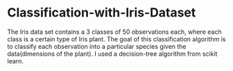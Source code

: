 # Classification-with-Iris-Dataset
The Iris data set contains a 3 classes of 50 observations each, where each class is a certain type of Iris plant. The goal of this classification algorithm is to classify each observation into a particular species given the data(dimensions of the plant). I used a decision-tree algorithm from scikit learn.
